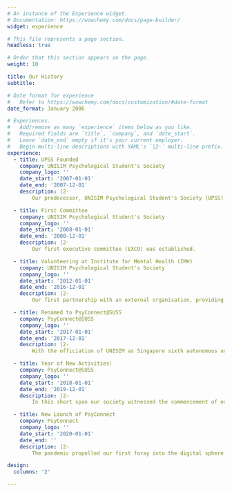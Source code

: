 ```yaml
---
# An instance of the Experience widget.
# Documentation: https://wowchemy.com/docs/page-builder/
widget: experience

# This file represents a page section.
headless: true

# Order that this section appears on the page.
weight: 10

title: Our History
subtitle:

# Date format for experience
#   Refer to https://wowchemy.com/docs/customization/#date-format
date_format: January 2006

# Experiences.
#   Add/remove as many `experience` items below as you like.
#   Required fields are `title`, `company`, and `date_start`.
#   Leave `date_end` empty if it's your current employer.
#   Begin multi-line descriptions with YAML's `|2-` multi-line prefix.
experience:
  - title: UPSS Founded
    company: UNISIM Psychological Student's Society
    company_logo: ''
    date_start: '2007-01-01'
    date_end: '2007-12-01'
    description: |2-
        Our predecessor, UNISIM Psychological Student's Society (UPSS), was founded in SIM University (UNISIM)

  - title: First Committee
    company: UNISIM Psychological Student's Society
    company_logo: ''
    date_start: '2008-01-01'
    date_end: '2008-12-01'
    description: |2-
        Our first executive committee (EXCO) was established.

  - title: Volunteering at Institute for Mental Health (IMH)
    company: UNISIM Psychological Student's Society
    company_logo: ''
    date_start: '2012-01-01'
    date_end: '2016-12-01'
    description: |2-
        Our first partnership with an external organisation, providing members with innumerable volunteering opportunities to apply theories learnt in the classroom.

  - title: Renamed to PsyConnect@SUSS
    company: PsyConnect@SUSS
    company_logo: ''
    date_start: '2017-01-01'
    date_end: '2017-12-01'
    description: |2- 
        With the officiation of UNISIM as Singapore sixth autonomous university, our society was renamed to reflect the transition into the Singapore University of Social Sciences (SUSS).

  - title: Year of New Activities!
    company: PsyConnect@SUSS
    company_logo: ''
    date_start: '2018-01-01'
    date_end: '2019-12-01'
    description: |2- 
        In this short span our society witnessed the commencement of educational visits to Singapore prisons, expanded volunteering opportunities with Apex Harmony and Metta School, and participation in the UniPsych Symposium.

  - title: New Launch of PsyConnect
    company: PsyConnect
    company_logo: ''
    date_start: '2020-01-01'
    date_end: ''
    description: |2- 
        The pandemic propelled our first foray into the digital sphere with the establishment of our official Instagram page [@susspsyconnect](https://www.instagram.com/susspsyconnect/) alongside our current logo!

design:
  columns: '2'

---
```

